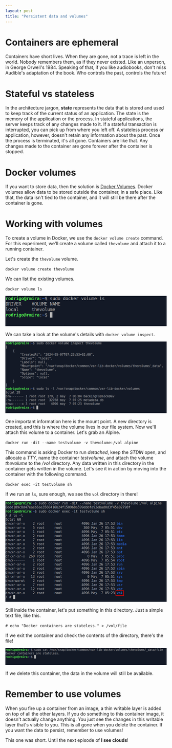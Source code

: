 ```yaml
---
layout: post
title: "Persistent data and volumes"
---
```

# Containers are ephemeral

Containers have short lives. When they are gone, not a trace is left in the world. Nobody remembers them, as if they never existed. Like an unperson, in George Orwell's 1984. Speaking of that, if you like audiobooks, don't miss Audible's adaptation of the book. Who controls the past, controls the future!

# Stateful vs stateless

In the architecture jargon, **state** represents the data that is stored and used to keep track of the current status of an application. The state is the memory of the application or the process. In stateful applications, the server keeps track of any changes made to it. If a stateful transaction is interrupted, you can pick up from where you left off. A stateless process or application, however, doesn't retain any information about the past. Once the process is terminated, it's all gone. Containers are like that. Any changes made to the container are gone forever after the container is stopped.

# Docker volumes

If you want to store data, then the solution is [Docker Volumes](https://docs.docker.com/storage/volumes/). Docker volumes allow data to be stored outside the container, in a safe place. Like that, the data isn't tied to the container, and it will still be there after the container is gone.

# Working with volumes

To create a volume in Docker, we use the `docker volume create` command. For this experiment, we'll create a volume called `thevolume` and attach it to a running container.

Let's create the `thevolume` volume.

`docker volume create thevolume`

We can list the existing volumes.

`docker volume ls`

![docker volume ls](../assets/images/dockervolumels.png)

We can take a look at the volume's details with `docker volume inspect`.

![docker volume inspect](../assets/images/dockervolumeinspect.png)

One important information here is the mount point. A new directory is created, and this is where the volume lives in our file system. Now we'll attach this volume to a container. Let's grab an Alpine.

`docker run -dit --name testvolume -v thevolume:/vol alpine`

This command is asking Docker to run *detached*, keep the *STDIN* open, and allocate a *TTY*, name the container *testvolume*, and attach the volume *thevolume* to the */vol* directory. Any data written in this directory in the container gets written in the volume. Let's see it in action by moving into the container with the following command.

`docker exec -it testvolume sh`

If we run an `ls`, sure enough, we see the `vol` directory in there!

![Alpine ls](../assets/images/alpinevol.png)

Still inside the container, let's put something in this directory. Just a simple text file, like this.

`# echo "Docker containers are stateless." > /vol/file`

If we exit the container and check the contents of the directory, there's the file!

![file](../assets/images/volumefile.png)

If we delete this container, the data in the volume will still be available.

# Remember to use volumes

When you fire up a container from an image, a thin writable layer is added on top of all the other layers. If you do something to this container image, it doesn't actually change anything. You just see the changes in this writable layer that's visible to you. This is all gone when you delete the container. If you want the data to persist, remember to use volumes!

This one was short. Until the next episode of **I see clouds**!

